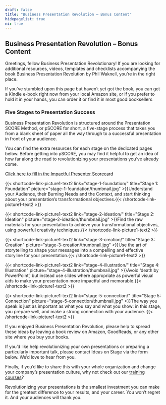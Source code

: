 ```yaml
---
draft: false
title: "Business Presentation Revolution – Bonus Content"
hidepagelist: true
ni: true
---
```


## Business Presentation Revolution – Bonus Content

Greetings, fellow Business Presentation Revolutionary! If you are looking for additional resources, videos, templates and checklists accompanying the book Business Presentation Revolution by Phil Waknell, you’re in the right place.

If you’ve stumbled upon this page but haven’t yet got the book, you can get a Kindle e-book right now from your local Amazon site, or if you prefer to hold it in your hands, you can order it or find it in most good booksellers.

### Five Stages to Presentation Success

Business Presentation Revolution is structured around the Presentation SCORE Method, or pSCORE for short, a five-stage process that takes you from a blank sheet of paper all the way through to a successful presentation in front of your audience.

You can find the extra resources for each stage on the dedicated pages below. Before getting into pSCORE, you may find it helpful to get an idea of how far along the road to revolutionizing your presentations you’ve already come.

<a href="https://presentationscorecard.scoreapp.com" target="_blank">Click here to fill in the Impactful Presenter Scorecard</a>

{{< shortcode-link-picture1-text2 link="stage-1-foundation/" title="Stage 1: Foundation" picture="stage-1-foundation/thumbnail.jpg" >}}Understand your Audience, their Burning Needs and the Context, and start thinking about your presentation’s transformational objectives.{{< /shortcode-link-picture1-text2 >}}

{{< shortcode-link-picture1-text2 link="stage-2-ideation/" title="Stage 2: Ideation" picture="stage-2-ideation/thumbnail.jpg" >}}Find the raw materials for your presentation to achieve your transformational objectives, using powerful creativity techniques.{{< /shortcode-link-picture1-text2 >}}

{{< shortcode-link-picture1-text2 link="stage-3-creation/" title="Stage 3: Creation" picture="stage-3-creation/thumbnail.jpg" >}}Use the art of storytelling to shape your messages into a compelling and effective storyline for your presentation.{{< /shortcode-link-picture1-text2 >}}

{{< shortcode-link-picture1-text2 link="stage-4-illustration/" title="Stage 4: Illustration" picture="stage-4-illustration/thumbnail.jpg" >}}Avoid ‘death by PowerPoint’, but instead use slides where appropriate as powerful visual aids to make your presentation more impactful and memorable.{{< /shortcode-link-picture1-text2 >}}

{{< shortcode-link-picture1-text2 link="stage-5-connection/" title="Stage 5: Connection" picture="stage-5-connection/thumbnail.jpg" >}}The way you speak is just as important as what you say and what you show: in this stage, you prepare well, and make a strong connection with your audience.
{{< /shortcode-link-picture1-text2 >}}

If you enjoyed Business Presentation Revolution, please help to spread these ideas by leaving a book review on Amazon, GoodReads, or any other site where you buy your books.

If you’d like help revolutionizing your own presentations or preparing a particularly important talk, please contact Ideas on Stage via the form below. We’d love to hear from you. 

Finally, if you’d like to share this with your whole organization and change your company’s presentation culture, why not check out our [training courses](https://www.ideasonstage.com/presentations-training/the-business-presentation-revolution/)?

Revolutionizing your presentations is the smallest investment you can make for the greatest difference to your results, and your career. You won’t regret it. And your audiences will thank you.
